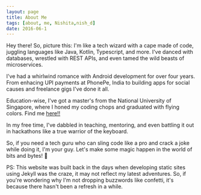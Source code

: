 ```yaml
---
layout: page
title: About Me
tags: [about, me, Nishita,nish_d]
date: 2016-06-1
---
```

   

Hey there! So, picture this: I'm like a tech wizard with a cape made of code, juggling languages like Java, Kotlin, Typescript, and more. I've danced with databases, wrestled with REST APIs, and even tamed the wild beasts of microservices.

I've had a whirlwind romance with Android development for over four years. From enhacing UPI payments at PhonePe, India to building apps for social causes and freelance gigs I've done it all. 

Education-wise, I've got a master's from the National University of Singapore, where I honed my coding chops and graduated with flying colors. Find me [here!!](https://nus-test.github.io/author/nishita-dutta/) 

In my free time, I've dabbled in teaching, mentoring, and even battling it out in hackathons like a true warrior of the keyboard. 

So, if you need a tech guru who can sling code like a pro and crack a joke while doing it, I'm your guy. Let's make some magic happen in the world of bits and bytes! 🚀

PS: This website was built back in the days when developing static sites using Jekyll was the craze, it may not reflect my latest adventures. So, if you're wondering why I'm not dropping buzzwords like confetti, it's because there hasn't been a refresh in a while.





